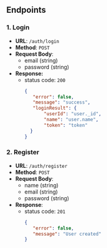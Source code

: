 ## Endpoints
### 1. Login
- **URL**: `/auth/login`
- **Method**: `POST`
- **Request Body**:
   - email (string)
   - password (string)
- **Response:**
   - status code: `200`
      ```json
      {
         "error": false,
         "message": "success",
         "loginResult": {
             "userId": "user._id",
             "name": "user.name",
             "token": "token"
        }
      }
      ```

### 2. Register
- **URL**: `/auth/register`
- **Method**: `POST`
- **Request Body**:
   - name (string)
   - email (string)
   - password (string)
- **Response**:
   - status code: `201`
     ```json
     {
        "error": false,
        "message": "User created"
     }
     ```
     
